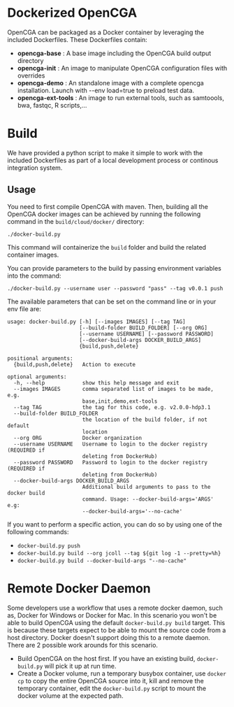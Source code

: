 # Dockerized OpenCGA
OpenCGA can be packaged as a Docker container by leveraging the included Dockerfiles.
These Dockerfiles contain:
 - **opencga-base** : A base image including the OpenCGA build output directory
 - **opencga-init** : An image to manipulate OpenCGA configuration files with overrides
 - **opencga-demo** : An standalone image with a complete opencga installation. Launch with --env load=true to preload test data.
 - **opencga-ext-tools** : An image to run external tools, such as samtoools, bwa, fastqc, R scripts,...

# Build
We have provided a python script to make it simple to work with the included Dockerfiles as part of a local development process or continous integration system.

## Usage
You need to first compile OpenCGA with maven.
Then, building all the OpenCGA docker images can be achieved by running the following command in the `build/cloud/docker/` directory:

`./docker-build.py`

This command will containerize the `build` folder and build the related container images.

You can provide parameters to the build by passing environment variables into the command:

`./docker-build.py --username user --password "pass" --tag v0.0.1 push`

The available parameters that can be set on the command line or in your env file are:
```
usage: docker-build.py [-h] [--images IMAGES] [--tag TAG]
                       [--build-folder BUILD_FOLDER] [--org ORG]
                       [--username USERNAME] [--password PASSWORD]
                       [--docker-build-args DOCKER_BUILD_ARGS]
                       {build,push,delete}

positional arguments:
  {build,push,delete}   Action to execute

optional arguments:
  -h, --help            show this help message and exit
  --images IMAGES       comma separated list of images to be made, e.g.
                        base,init,demo,ext-tools
  --tag TAG             the tag for this code, e.g. v2.0.0-hdp3.1
  --build-folder BUILD_FOLDER
                        the location of the build folder, if not default
                        location
  --org ORG             Docker organization
  --username USERNAME   Username to login to the docker registry (REQUIRED if
                        deleting from DockerHub)
  --password PASSWORD   Password to login to the docker registry (REQUIRED if
                        deleting from DockerHub)
  --docker-build-args DOCKER_BUILD_ARGS
                        Additional build arguments to pass to the docker build
                        command. Usage: --docker-build-args='ARGS' e.g:
                        --docker-build-args='--no-cache'
```

If you want to perform a specific action, you can do so by using one of the following commands:
 - `docker-build.py push`
 - `docker-build.py build --org jcoll --tag ${git log -1 --pretty=%h}`
 - `docker-build.py build --docker-build-args "--no-cache"`

# Remote Docker Daemon
Some developers use a workflow that uses a remote docker daemon, such as, Docker for Windows or Docker for Mac.
In this scenario you won't be able to build OpenCGA using the default `docker-build.py build` target. This is because these targets expect to be able to mount the source code from a host directory. Docker doesn't support doing this to a remote daemon. There are 2 possible work arounds for this scenario.

 * Build OpenCGA on the host first. If you have an existing build, `docker-build.py` will pick it up at run time.
 * Create a Docker volume, run a temporary busybox container, use `docker cp` to copy the entire OpenCGA source into it, kill and remove the temporary container, edit the `docker-build.py` script to mount the docker volume at the expected path.
